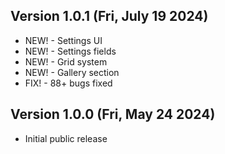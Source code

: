 ## Version 1.0.1 (Fri, July 19 2024)

- NEW! - Settings UI
- NEW! - Settings fields
- NEW! - Grid system
- NEW! - Gallery section
- FIX! - 88+ bugs fixed

## Version 1.0.0 (Fri, May 24 2024)

- Initial public release
